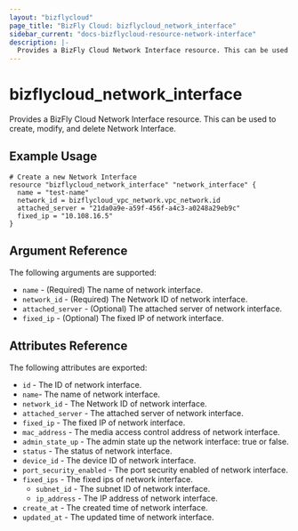 ```yaml
---
layout: "bizflycloud"
page_title: "BizFly Cloud: bizflycloud_network_interface"
sidebar_current: "docs-bizflycloud-resource-network-interface"
description: |-
  Provides a BizFly Cloud Network Interface resource. This can be used to create, modify, and delete Network Interface.
---
```


# bizflycloud\_network\_interface

Provides a BizFly Cloud Network Interface resource. This can be used to create,
modify, and delete Network Interface.

## Example Usage

```hcl
# Create a new Network Interface
resource "bizflycloud_network_interface" "network_interface" {
  name = "test-name"
  network_id = bizflycloud_vpc_network.vpc_network.id
  attached_server = "21da0a9e-a59f-456f-a4c3-a0248a29eb9c"
  fixed_ip = "10.108.16.5"
}
```

## Argument Reference

The following arguments are supported:

* `name` - (Required) The name of network interface.
* `network_id` - (Required) The Network ID of network interface.
* `attached_server` - (Optional) The attached server of network interface. 
* `fixed_ip` - (Optional) The fixed IP of network interface.

## Attributes Reference

The following attributes are exported:

* `id` - The ID of network interface.
* `name`- The name of network interface.
* `network_id` - The Network ID of network interface.
* `attached_server` - The attached server of network interface.
* `fixed_ip` - The fixed IP of network interface.
* `mac_address` - The media access control address of network interface.
* `admin_state_up` - The admin state up the network interface: true or false.
* `status` - The status of network interface.
* `device_id` - The device ID of network interface.
* `port_security_enabled` - The port security enabled of network interface.
* `fixed_ips` - The fixed ips of network interface.
  * `subnet_id` - The subnet ID of network interface.
  * `ip_address` - The IP address of network interface.
* `create_at` - The created time of network interface.
* `updated_at` - The updated time of network interface.
